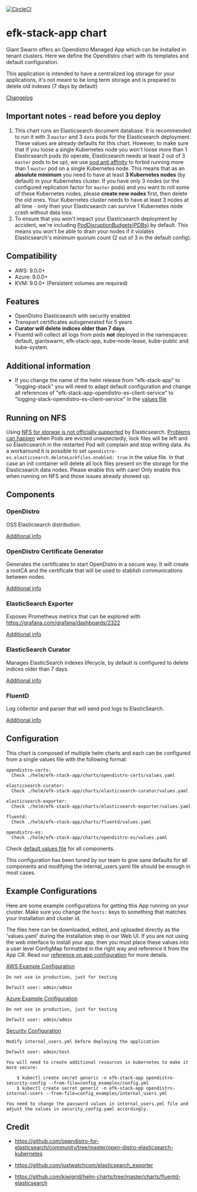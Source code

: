 [![CircleCI](https://circleci.com/gh/giantswarm/efk-stack-app.svg?style=shield)](https://circleci.com/gh/giantswarm/efk-stack-app)

# efk-stack-app chart

Giant Swarm offers an Opendistro Managed App which can be installed in tenant clusters.
Here we define the Opendistro chart with its templates and default configuration.

This application is intended to have a centralized log storage for your applications, it's not meant to be long term storage and is prepared to delete old indexes (7 days by default)

[Changelog](./CHANGELOG.md)

## Important notes - read before you deploy

1. This chart runs an Elasticsearch document database. It is recommended to run it with
   3 `master` and 3 `data` pods for the Elasticsearch deployment. These values are already
   defaults for this chart. However, to make sure that if you loose a single Kubernetes node
   you won't loose more than 1 Elasticsearch pods (to operate, Elasticsearch needs at least
   2 out of 3 `master` pods to be up), we use [pod anti affinity](https://kubernetes.io/docs/concepts/scheduling-eviction/assign-pod-node/#inter-pod-affinity-and-anti-affinity)
   to forbid running more than 1 `master` pod on a single Kubernetes node. This means that
   as an **absolute minimum** you need to have at least **3 Kubernetes nodes** (by default)
   in your Kubernetes cluster. If you have only 3 nodes (or the configured replication
   factor for `master` pods) and you want to roll some of these Kubernetes nodes,
   please **create new nodes** first, then delete the old ones. Your Kubernetes cluster
   needs to have
   at least 3 nodes at all time - only then your Elasticsearch can survive 1 Kubernetes
   node crash without data loss.
2. To ensure that you won't impact your Elasticsearch deployment by accident, we're including
   [PodDisruptionBudgets(PDBs)](https://kubernetes.io/docs/tasks/run-application/configure-pdb/)
   by default. This means you won't be able to drain your nodes if it violates
   Elasticsearch's minimum quorum count (2 out of 3 in the default config).


## Compatibility
- AWS: 9.0.0+
- Azure: 9.0.0+
- KVM: 9.0.0+       (Persistent volumes are required)

## Features
- OpenDistro Elasticsearch with security enabled
- Transport certificates autogenerated for 5 years
- **Curator will delete indices older than 7 days**
- Fluentd will collect all logs from pods **not** deployed in the namespaces: default, giantswarm, efk-stack-app, kube-node-lease, kube-public and kube-system.

## Additional information

- If you change the name of the helm release from "efk-stack-app" to "logging-stack" you will need to adapt default configuration and change all references of "efk-stack-app-opendistro-es-client-service" to "logging-stack-opendistro-es-client-service" in the [values file](./helm/efk-stack-app/values.yaml)

## Running on NFS

Using [NFS for storage is not officially supported](https://discuss.elastic.co/t/why-nfs-is-to-be-avoided-for-data-directories/215240/3) by Elasticsearch. [Problems can happen](https://www.frakkingsweet.com/elasticsearch-nfs-and-locking-issues/) when Pods are evicted unexpectedly, lock files will be left and so Elasticsearch in the restarted Pod will complain and stop writing data. As a workaround it is possible to set `opendistro-es.elasticsearch.deleteLockfiles.enabled: true` in the value file. In that case an init container will delete all lock files present on the storage for the Elasticsearch data nodes. Please enable this with care! Only enable this when running on NFS and those issues already showed up.

## Components

### OpenDistro
OSS Elasticsearch distribution.

[Additional info](./helm/efk-stack-app/charts/opendistro-es/README.md)

### OpenDistro Certificate Generator
Generates the certificates to start OpenDistro in a secure way. It will create a rootCA and the certificate that will be used to stablish communications between nodes.

[Additional info](./helm/efk-stack-app/charts/opendistro-certs/README.md)

### ElasticSearch Exporter
Exposes Prometheus metrics that can be explored with https://grafana.com/grafana/dashboards/2322

[Additional info](./helm/efk-stack-app/charts/elasticsearch-exporter/README.md)

### ElasticSearch Curator
Manages ElasticSearch indexes lifecycle, by default is configured to delete indices older than 7 days.

[Additional info](./helm/efk-stack-app/charts/elasticsearch-curator/README.md)

### FluentD
Log collector and parser that will send pod logs to ElasticSearch.

[Additional info](./helm/efk-stack-app/charts/fluentd-elasticsearch/README.md)


## Configuration

This chart is composed of multiple helm charts and each can be configured from a single values file with the following format:

```
opendistro-certs:
  Check ./helm/efk-stack-app/charts/opendistro-certs/values.yaml

elasticsearch-curator:
  Check ./helm/efk-stack-app/charts/elasticsearch-curator/values.yaml

elasticsearch-exporter:
  Check ./helm/efk-stack-app/charts/elasticsearch-exporter/values.yaml

fluentd:
  Check ./helm/efk-stack-app/charts/fluentd/values.yaml

opendistro-es:
  Check ./helm/efk-stack-app/charts/opendistro-es/values.yaml
```

Check [default values file](./helm/efk-stack-app/values.yaml) for all components.

This configuration has been tuned by our team to give sane defaults for all components and modifying the internal_users.yaml file should be enough in most cases.

## Example Configurations

Here are some example configurations for getting this App running on your cluster.
Make sure you change the `hosts:` keys to something that matches your installation
and cluster id.

The files here can be downloaded, edited, and uploaded directly as the 'values.yaml'
during the installation step in our Web UI. If you are not using the web interface
to install your app, then you must place these values into a user level ConfigMap formatted
in the right way and reference it from the App CR. Read our [reference on app configuration](https://docs.giantswarm.io/reference/app-configuration/) for more details.


[AWS Example Configuration](./example_values/ingress_enabled_aws.yaml)

    Do not use in production, just for testing

    Default user: admin/admin

[Azure Example Configuration](./example_values/ingress_enabled_azure.yaml)

    Do not use in production, just for testing

    Default user: admin/admin

[Security Configuration](./example_values/security_config.yaml)

    Modify internal_users.yml before deploying the application

    Default user: admin/test

    You will need to create additional resources in kubernetes to make it more secure:

        $ kubectl create secret generic -n efk-stack-app opendistro-security-config --from-file=config_examples/config.yml
        $ kubectl create secret generic -n efk-stack-app opendistro-internal-users --from-file=config_examples/internal_users.yml

    You need to change the password values in internal_users.yml file and adjust the values in security_config.yaml accordingly.



## Credit

* https://github.com/opendistro-for-elasticsearch/community/tree/master/open-distro-elasticsearch-kubernetes

* https://github.com/justwatchcom/elasticsearch_exporter

* https://github.com/kiwigrid/helm-charts/tree/master/charts/fluentd-elasticsearch
